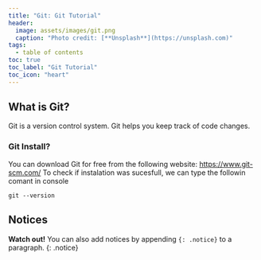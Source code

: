 ```yaml
---
title: "Git: Git Tutorial"
header:
  image: assets/images/git.png
  caption: "Photo credit: [**Unsplash**](https://unsplash.com)"
tags:
  - table of contents
toc: true
toc_label: "Git Tutorial"
toc_icon: "heart"
---
```


 
## What is Git?

Git is a version control system.
Git helps you keep track of code changes.

### Git Install?

You can download Git for free from the following website: https://www.git-scm.com/
To check if instalation was sucesfull, we can type the followin comant in console


```console
git --version
```


## Notices

**Watch out!** You can also add notices by appending `{: .notice}` to a paragraph.
{: .notice}